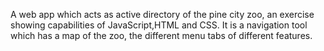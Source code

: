 A web app which acts as active directory of the pine city zoo, an exercise showing capabilities of JavaScript,HTML and CSS. It is a navigation tool which has a map of the zoo, the different menu tabs of different features.
